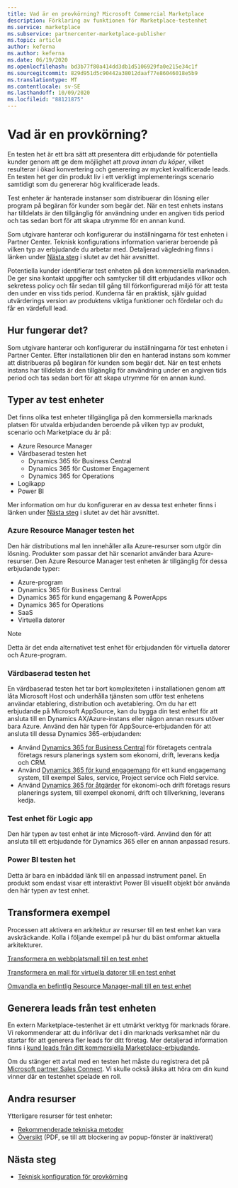 ```yaml
---
title: Vad är en provkörning? Microsoft Commercial Marketplace
description: Förklaring av funktionen för Marketplace-testenhet
ms.service: marketplace
ms.subservice: partnercenter-marketplace-publisher
ms.topic: article
author: keferna
ms.author: keferna
ms.date: 06/19/2020
ms.openlocfilehash: bd3b77f80a414dd3db1d5106929fa0e215e34c1f
ms.sourcegitcommit: 829d951d5c90442a38012daaf77e86046018e5b9
ms.translationtype: MT
ms.contentlocale: sv-SE
ms.lasthandoff: 10/09/2020
ms.locfileid: "88121875"
---
```

# <a name="what-is-a-test-drive"></a>Vad är en provkörning?

En testen het är ett bra sätt att presentera ditt erbjudande för potentiella kunder genom att ge dem möjlighet att *prova innan du köper*, vilket resulterar i ökad konvertering och generering av mycket kvalificerade leads. En testen het ger din produkt liv i ett verkligt implementerings scenario samtidigt som du genererar hög kvalificerade leads.

Test enheter är hanterade instanser som distribuerar din lösning eller program på begäran för kunder som begär det. När en test enhets instans har tilldelats är den tillgänglig för användning under en angiven tids period och tas sedan bort för att skapa utrymme för en annan kund.

Som utgivare hanterar och konfigurerar du inställningarna för test enheten i Partner Center. Teknisk konfigurations information varierar beroende på vilken typ av erbjudande du arbetar med. Detaljerad vägledning finns i länken under [Nästa steg](#next-step) i slutet av det här avsnittet.

Potentiella kunder identifierar test enheten på den kommersiella marknaden. De ger sina kontakt uppgifter och samtycker till ditt erbjudandes villkor och sekretess policy och får sedan till gång till förkonfigurerad miljö för att testa den under en viss tids period. Kunderna får en praktisk, själv guidad utvärderings version av produktens viktiga funktioner och fördelar och du får en värdefull lead.

## <a name="how-does-it-work"></a>Hur fungerar det?

Som utgivare hanterar och konfigurerar du inställningarna för test enheten i Partner Center. Efter installationen blir den en hanterad instans som kommer att distribueras på begäran för kunden som begär det. När en test enhets instans har tilldelats är den tillgänglig för användning under en angiven tids period och tas sedan bort för att skapa utrymme för en annan kund.

## <a name="types-of-test-drives"></a>Typer av test enheter

Det finns olika test enheter tillgängliga på den kommersiella marknads platsen för utvalda erbjudanden beroende på vilken typ av produkt, scenario och Marketplace du är på:

- Azure Resource Manager
- Värdbaserad testen het
    - Dynamics 365 för Business Central
    - Dynamics 365 för Customer Engagement
    - Dynamics 365 for Operations
- Logikapp
- Power BI

Mer information om hur du konfigurerar en av dessa test enheter finns i länken under [Nästa steg](#next-step) i slutet av det här avsnittet.

### <a name="azure-resource-manager-test-drive"></a>Azure Resource Manager testen het

Den här distributions mal len innehåller alla Azure-resurser som utgör din lösning. Produkter som passar det här scenariot använder bara Azure-resurser. Den Azure Resource Manager test enheten är tillgänglig för dessa erbjudande typer: 

- Azure-program
- Dynamics 365 för Business Central
- Dynamics 365 för kund engagemang & PowerApps
- Dynamics 365 for Operations
- SaaS
- Virtuella datorer

>[!NOTE]
>Detta är det enda alternativet test enhet för erbjudanden för virtuella datorer och Azure-program.

### <a name="hosted-test-drive"></a>Värdbaserad testen het

En värdbaserad testen het tar bort komplexiteten i installationen genom att låta Microsoft Host och underhålla tjänsten som utför test enhetens användar etablering, distribution och avetablering. Om du har ett erbjudande på Microsoft AppSource, kan du bygga din test enhet för att ansluta till en Dynamics AX/Azure-instans eller någon annan resurs utöver bara Azure. Använd den här typen för AppSource-erbjudanden för att ansluta till dessa Dynamics 365-erbjudanden:

- Använd [Dynamics 365 for Business Central](partner-center-portal/create-new-operations-offer.md) för företagets centrala företags resurs planerings system som ekonomi, drift, leverans kedja och CRM.
- Använd [Dynamics 365 för kund engagemang](partner-center-portal/create-new-customer-engagement-offer.md) för ett kund engagemang system, till exempel Sales, service, Project service och Field service.
- Använd [Dynamics 365 för åtgärder](partner-center-portal/create-new-operations-offer.md) för ekonomi-och drift företags resurs planerings system, till exempel ekonomi, drift och tillverkning, leverans kedja.

### <a name="logic-app-test-drive"></a>Test enhet för Logic app

Den här typen av test enhet är inte Microsoft-värd. Använd den för att ansluta till ett erbjudande för Dynamics 365 eller en annan anpassad resurs.

### <a name="power-bi-test-drive"></a>Power BI testen het

Detta är bara en inbäddad länk till en anpassad instrument panel. En produkt som endast visar ett interaktivt Power BI visuellt objekt bör använda den här typen av test enhet.

## <a name="transforming-examples"></a>Transformera exempel

Processen att aktivera en arkitektur av resurser till en test enhet kan vara avskräckande. Kolla i följande exempel på hur du bäst omformar aktuella arkitekturer.

[Transformera en webbplatsmall till en test enhet](https://github.com/Azure/AzureTestDrive/wiki/Transforming-Website-Deployment-Template-for-Test-Drive)

[Transformera en mall för virtuella datorer till en test enhet](https://github.com/Azure/AzureTestDrive/wiki/Transforming-Virtual-Machine-Deployment-Template-for-Test-Drive)

[Omvandla en befintlig Resource Manager-mall till en test enhet](https://github.com/Azure/AzureTestDrive/wiki/Deploying-Existing-Solutions)

## <a name="generate-leads-from-your-test-drive"></a>Generera leads från test enheten

En extern Marketplace-testenhet är ett utmärkt verktyg för marknads förare. Vi rekommenderar att du införlivar det i din marknads verksamhet när du startar för att generera fler leads för ditt företag. Mer detaljerad information finns i [kund leads från ditt kommersiella Marketplace-erbjudande](https://github.com/MicrosoftDocs/azure-docs/blob/master/articles/marketplace/partner-center-portal/commercial-marketplace-get-customer-leads.md).

Om du stänger ett avtal med en testen het måste du registrera det på [Microsoft partner Sales Connect](https://support.microsoft.com/help/3155788/getting-started-with-microsoft-partner-sales-connect). Vi skulle också älska att höra om din kund vinner där en testenhet spelade en roll.

## <a name="other-resources"></a>Andra resurser

Ytterligare resurser för test enheter:

- [Rekommenderade tekniska metoder](https://github.com/Azure/AzureTestDrive/wiki/Test-Drive-Best-Practices)
- [Översikt](https://assetsprod.microsoft.com/mpn/azure-marketplace-appsource-test-drives.pdf) (PDF, se till att blockering av popup-fönster är inaktiverat)

## <a name="next-step"></a>Nästa steg

- [Teknisk konfiguration för provkörning](test-drive-technical-configuration.md)
